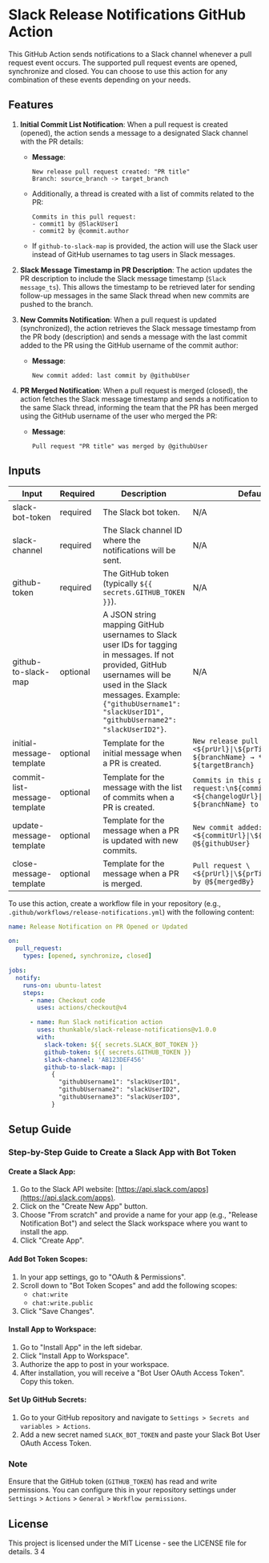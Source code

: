 # Slack Release Notifications GitHub Action

This GitHub Action sends notifications to a Slack channel whenever a pull request event occurs. The supported pull request events are opened, synchronize and closed. You can choose to use this action for any combination of these events depending on your needs.

## Features

1. **Initial Commit List Notification**: When a pull request is created (opened), the action sends a message to a designated Slack channel with the PR details:

   - **Message**:
     ```
     New release pull request created: "PR title"
     Branch: source_branch -> target_branch
     ```
   - Additionally, a thread is created with a list of commits related to the PR:
     ```
     Commits in this pull request:
     - commit1 by @SlackUser1
     - commit2 by @commit.author
     ```
   - If `github-to-slack-map` is provided, the action will use the Slack user instead of GitHub usernames to tag users in Slack messages.

2. **Slack Message Timestamp in PR Description**: The action updates the PR description to include the Slack message timestamp (`Slack message_ts`). This allows the timestamp to be retrieved later for sending follow-up messages in the same Slack thread when new commits are pushed to the branch.

3. **New Commits Notification**: When a pull request is updated (synchronized), the action retrieves the Slack message timestamp from the PR body (description) and sends a message with the last commit added to the PR using the GitHub username of the commit author:

   - **Message**:
     ```
     New commit added: last commit by @githubUser
     ```

4. **PR Merged Notification**: When a pull request is merged (closed), the action fetches the Slack message timestamp and sends a notification to the same Slack thread, informing the team that the PR has been merged using the GitHub username of the user who merged the PR:
   - **Message**:
     ```
     Pull request "PR title" was merged by @githubUser
     ```

## Inputs

| Input                        | Required | Description                                                                                                                                                                                                                                | Default Value                                                                                                                 |
| ---------------------------- | -------- | ------------------------------------------------------------------------------------------------------------------------------------------------------------------------------------------------------------------------------------------ | ----------------------------------------------------------------------------------------------------------------------------- |
| slack-bot-token              | required | The Slack bot token.                                                                                                                                                                                                                       | N/A                                                                                                                           |
| slack-channel                | required | The Slack channel ID where the notifications will be sent.                                                                                                                                                                                 | N/A                                                                                                                           |
| github-token                 | required | The GitHub token (typically `${{ secrets.GITHUB_TOKEN }}`).                                                                                                                                                                                | N/A                                                                                                                           |
| github-to-slack-map          | optional | A JSON string mapping GitHub usernames to Slack user IDs for tagging in messages. If not provided, GitHub usernames will be used in the Slack messages. Example: `{"githubUsername1": "slackUserID1", "githubUsername2": "slackUserID2"}`. | N/A                                                                                                                           |
| initial-message-template     | optional | Template for the initial message when a PR is created.                                                                                                                                                                                     | `New release pull request created: \<${prUrl}\|\${prTitle}>\n*From*: ${branchName} → *To*: ${targetBranch}`                   |
| commit-list-message-template | optional | Template for the message with the list of commits when a PR is created.                                                                                                                                                                    | `Commits in this pull request:\n${commitListMessage}\n\n\<${changelogUrl}\|Full Changelog: ${branchName} to ${targetBranch}>` |
| update-message-template      | optional | Template for the message when a PR is updated with new commits.                                                                                                                                                                            | `New commit added: \<${commitUrl}\|\${commitMessage}> by @${githubUser}`                                                      |
| close-message-template       | optional | Template for the message when a PR is merged.                                                                                                                                                                                              | `Pull request \<${prUrl}\|\${prTitle}> was merged by @${mergedBy}`                                                            |

To use this action, create a workflow file in your repository (e.g., `.github/workflows/release-notifications.yml`) with the following content:

```yml
name: Release Notification on PR Opened or Updated

on:
  pull_request:
    types: [opened, synchronize, closed]

jobs:
  notify:
    runs-on: ubuntu-latest
    steps:
      - name: Checkout code
        uses: actions/checkout@v4

      - name: Run Slack notification action
        uses: thunkable/slack-release-notifications@v1.0.0
        with:
          slack-token: ${{ secrets.SLACK_BOT_TOKEN }}
          github-token: ${{ secrets.GITHUB_TOKEN }}
          slack-channel: 'AB123DEF456'
          github-to-slack-map: |
            {
              "githubUsername1": "slackUserID1",
              "githubUsername2": "slackUserID2",
              "githubUsername3": "slackUserID3",
            }
```

## Setup Guide

### Step-by-Step Guide to Create a Slack App with Bot Token

#### Create a Slack App:

1. Go to the Slack API website: [https://api.slack.com/apps](https://api.slack.com/apps).
2. Click on the "Create New App" button.
3. Choose "From scratch" and provide a name for your app (e.g., "Release Notification Bot") and select the Slack workspace where you want to install the app.
4. Click "Create App".

#### Add Bot Token Scopes:

1. In your app settings, go to "OAuth & Permissions".
2. Scroll down to "Bot Token Scopes" and add the following scopes:
   - `chat:write`
   - `chat:write.public`
3. Click "Save Changes".

#### Install App to Workspace:

1. Go to "Install App" in the left sidebar.
2. Click "Install App to Workspace".
3. Authorize the app to post in your workspace.
4. After installation, you will receive a "Bot User OAuth Access Token". Copy this token.

#### Set Up GitHub Secrets:

1. Go to your GitHub repository and navigate to `Settings > Secrets and variables > Actions`.
2. Add a new secret named `SLACK_BOT_TOKEN` and paste your Slack Bot User OAuth Access Token.

### Note

Ensure that the GitHub token (`GITHUB_TOKEN`) has read and write permissions. You can configure this in your repository settings under `Settings` > `Actions` > `General` > `Workflow permissions`.

## License

This project is licensed under the MIT License - see the LICENSE file for details.
3
4
